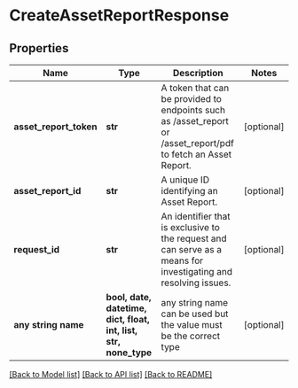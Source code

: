 # CreateAssetReportResponse


## Properties
Name | Type | Description | Notes
------------ | ------------- | ------------- | -------------
**asset_report_token** | **str** | A token that can be provided to endpoints such as /asset_report or /asset_report/pdf to fetch an Asset Report. | [optional] 
**asset_report_id** | **str** | A unique ID identifying an Asset Report.  | [optional] 
**request_id** | **str** | An identifier that is exclusive to the request and can serve as a means for investigating and resolving issues. | [optional] 
**any string name** | **bool, date, datetime, dict, float, int, list, str, none_type** | any string name can be used but the value must be the correct type | [optional]

[[Back to Model list]](../README.md#documentation-for-models) [[Back to API list]](../README.md#documentation-for-api-endpoints) [[Back to README]](../README.md)


